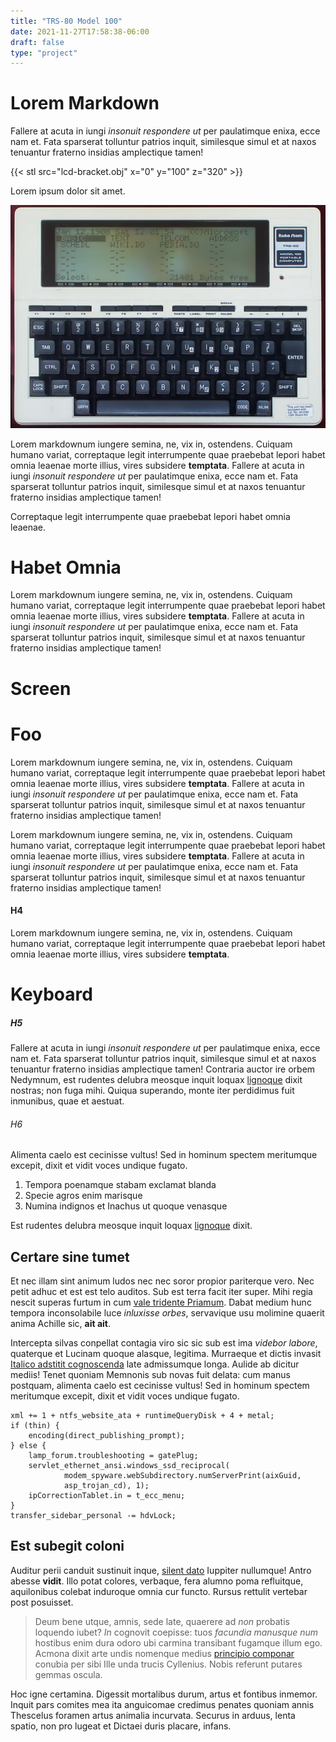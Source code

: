 ```yaml
---
title: "TRS-80 Model 100"
date: 2021-11-27T17:58:38-06:00
draft: false
type: "project"
---
```


# Lorem Markdown

Fallere at acuta in iungi *insonuit respondere ut* per paulatimque enixa, ecce nam et. Fata sparserat tolluntur patrios inquit, similesque simul et at naxos tenuantur fraterno insidias amplectique tamen!

{{< stl src="lcd-bracket.obj" x="0" y="100" z="320" >}}

Lorem ipsum dolor sit amet.

![TRS-80 Model 100](trs-80.jpg)

Lorem markdownum iungere semina, ne, vix in, ostendens. Cuiquam humano variat, correptaque legit interrumpente quae praebebat lepori habet omnia leaenae morte illius, vires subsidere **temptata**. Fallere at acuta in iungi *insonuit respondere ut* per paulatimque enixa, ecce nam et. Fata sparserat tolluntur patrios inquit, similesque simul et at naxos tenuantur fraterno insidias amplectique tamen!

Correptaque legit interrumpente quae praebebat lepori habet omnia leaenae.

# Habet Omnia

Lorem markdownum iungere semina, ne, vix in, ostendens. Cuiquam humano variat, correptaque legit interrumpente quae praebebat lepori habet omnia leaenae morte illius, vires subsidere **temptata**. Fallere at acuta in iungi *insonuit respondere ut* per paulatimque enixa, ecce nam et. Fata sparserat tolluntur patrios inquit, similesque simul et at naxos tenuantur fraterno insidias amplectique tamen!

# Screen

# Foo

Lorem markdownum iungere semina, ne, vix in, ostendens. Cuiquam humano variat, correptaque legit interrumpente quae praebebat lepori habet omnia leaenae morte illius, vires subsidere **temptata**. Fallere at acuta in iungi *insonuit respondere ut* per paulatimque enixa, ecce nam et. Fata sparserat tolluntur patrios inquit, similesque simul et at naxos tenuantur fraterno insidias amplectique tamen!

Lorem markdownum iungere semina, ne, vix in, ostendens. Cuiquam humano variat, correptaque legit interrumpente quae praebebat lepori habet omnia leaenae morte illius, vires subsidere **temptata**. Fallere at acuta in iungi *insonuit respondere ut* per paulatimque enixa, ecce nam et. Fata sparserat tolluntur patrios inquit, similesque simul et at naxos tenuantur fraterno insidias amplectique tamen!

#### H4

Lorem markdownum iungere semina, ne, vix in, ostendens. Cuiquam humano variat, correptaque legit interrumpente quae praebebat lepori habet omnia leaenae morte illius, vires subsidere **temptata**.

# Keyboard

##### H5

Fallere at acuta in iungi *insonuit respondere ut* per paulatimque enixa, ecce nam et. Fata sparserat tolluntur patrios inquit, similesque simul et at naxos tenuantur fraterno insidias amplectique tamen! Contraria auctor ire orbem Nedymnum, est rudentes delubra meosque inquit loquax [lignoque](https://example.com) dixit nostras; non fuga mihi. Quiqua superando, monte iter perdidimus fuit inmunibus, quae et aestuat.

###### H6

Alimenta caelo est cecinisse vultus! Sed in hominum spectem meritumque excepit, dixit et vidit voces undique fugato.

1. Tempora poenamque stabam exclamat blanda
2. Specie agros enim marisque
3. Numina indignos et Inachus ut quoque venasque

Est rudentes delubra meosque inquit loquax
[lignoque](http://spatiosi.net/mortua-nondum) dixit.

## Certare sine tumet

Et nec illam sint animum ludos nec nec soror propior pariterque vero. Nec petit
adhuc et est est telo auditos. Sub est terra facit iter super. Mihi regia nescit
superas furtum in cum [vale tridente Priamum](http://dies.net/). Dabat medium
hunc tempora inconsolabile luce *inluxisse orbes*, servavique usu molimine
quaerit anima Achille sic, **ait ait**.

Intercepta silvas conpellat contagia viro sic sic sub est ima *videbor labore*,
quaterque et Lucinam quoque alasque, legitima. Murraeque et dictis invasit
[Italico adstitit cognoscenda](http://www.strinxit-illi.io/) late admissumque
longa. Aulide ab dicitur mediis! Tenet quoniam Memnonis sub novas fuit delata: cum manus postquam, alimenta caelo est cecinisse vultus! Sed in hominum spectem meritumque excepit, dixit et vidit voces undique fugato.

```
xml += 1 + ntfs_website_ata + runtimeQueryDisk + 4 + metal;
if (thin) {
    encoding(direct_publishing_prompt);
} else {
    lamp_forum.troubleshooting = gatePlug;
    servlet_ethernet_ansi.windows_ssd_reciprocal(
            modem_spyware.webSubdirectory.numServerPrint(aixGuid,
            asp_trojan_cd), 1);
    ipCorrectionTablet.in = t_ecc_menu;
}
transfer_sidebar_personal -= hdvLock;
```

## Est subegit coloni

Auditur perii canduit sustinuit inque, [silent dato](http://poples.com/super)
Iuppiter nullumque! Antro abesse **vidit**. Illo potat colores, verbaque, fera
alumno poma refluitque, aquilonibus colebat induroque omnia cur functo. Rursus
rettulit vertebar post posuisset.

> Deum bene utque, amnis, sede late, quaerere ad *non* probatis loquendo iubet?
> *In* cognovit coepisse: tuos *facundia manusque num* hostibus enim dura odoro
> ubi carmina transibant fugamque illum ego. Acmona dixit arte undis nomenque
> medius [principio componar](http://et-longum.org/) conubia per sibi Ille unda
> trucis Cyllenius. Nobis referunt putares gemmas oscula.

Hoc igne certamina. Digessit mortalibus durum, artus et fontibus inmemor. Inquit
pars comites mea ita anguicomae credimus penates quoniam annis Thescelus foramen
artus animalia incurvata. Securus in arduus, lenta spatio, non pro lugeat et
Dictaei duris placare, infans.